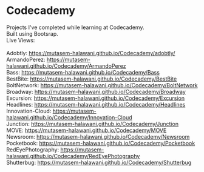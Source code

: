 # Codecademy

Projects I've completed while learning at Codecademy.<br>
Built using Bootsrap.<br>
Live Views:<br>
<br>
Adobtly: https://mutasem-halawani.github.io/Codecademy/adobtly/<br>
ArmandoPerez: https://mutasem-halawani.github.io/Codecademy/ArmandoPerez<br>
Bass: https://mutasem-halawani.github.io/Codecademy/Bass<br>
BestBite: https://mutasem-halawani.github.io/Codecademy/BestBite<br>
BoltNetwork: https://mutasem-halawani.github.io/Codecademy/BoltNetwork<br>
Broadway: https://mutasem-halawani.github.io/Codecademy/Broadway<br>
Excursion: https://mutasem-halawani.github.io/Codecademy/Excursion<br>
Headlines: https://mutasem-halawani.github.io/Codecademy/Headlines<br>
Innovation-Cloud: https://mutasem-halawani.github.io/Codecademy/Innovation-Cloud<br>
Junction: https://mutasem-halawani.github.io/Codecademy/Junction<br>
MOVE: https://mutasem-halawani.github.io/Codecademy/MOVE<br>
Newsroom: https://mutasem-halawani.github.io/Codecademy/Newsroom<br>
Pocketbook: https://mutasem-halawani.github.io/Codecademy/Pocketbook<br>
RedEyePhotography: https://mutasem-halawani.github.io/Codecademy/RedEyePhotography<br>
Shutterbug: https://mutasem-halawani.github.io/Codecademy/Shutterbug<br>
